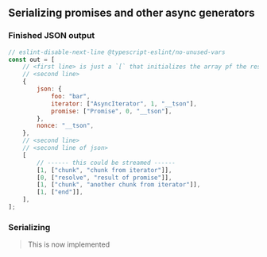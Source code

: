 ## Serializing promises and other async generators

### Finished JSON output

```js
// eslint-disable-next-line @typescript-eslint/no-unused-vars
const out = [
	// <first line> is just a `[` that initializes the array pf the response
	// <second line>
	{
		json: {
			foo: "bar",
			iterator: ["AsyncIterator", 1, "__tson"],
			promise: ["Promise", 0, "__tson"],
		},
		nonce: "__tson",
	},
	// <second line>
	// <second line of json>
	[
		// ------ this could be streamed ------
		[1, ["chunk", "chunk from iterator"]],
		[0, ["resolve", "result of promise"]],
		[1, ["chunk", "another chunk from iterator"]],
		[1, ["end"]],
	],
];
```

### Serializing

> This is now implemented
